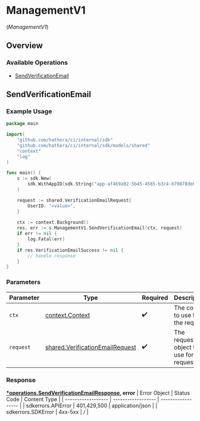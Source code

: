# ManagementV1
(*ManagementV1*)

## Overview

 

### Available Operations

* [SendVerificationEmail](#sendverificationemail)

## SendVerificationEmail

### Example Usage

```go
package main

import(
	"github.com/hathora/ci/internal/sdk"
	"github.com/hathora/ci/internal/sdk/models/shared"
	"context"
	"log"
)

func main() {
    s := sdk.New(
        sdk.WithAppID(sdk.String("app-af469a92-5b45-4565-b3c4-b79878de67d2")),
    )

    request := shared.VerificationEmailRequest{
        UserID: "<value>",
    }
    
    ctx := context.Background()
    res, err := s.ManagementV1.SendVerificationEmail(ctx, request)
    if err != nil {
        log.Fatal(err)
    }
    if res.VerificationEmailSuccess != nil {
        // handle response
    }
}
```

### Parameters

| Parameter                                                                          | Type                                                                               | Required                                                                           | Description                                                                        |
| ---------------------------------------------------------------------------------- | ---------------------------------------------------------------------------------- | ---------------------------------------------------------------------------------- | ---------------------------------------------------------------------------------- |
| `ctx`                                                                              | [context.Context](https://pkg.go.dev/context#Context)                              | :heavy_check_mark:                                                                 | The context to use for the request.                                                |
| `request`                                                                          | [shared.VerificationEmailRequest](../../models/shared/verificationemailrequest.md) | :heavy_check_mark:                                                                 | The request object to use for the request.                                         |


### Response

**[*operations.SendVerificationEmailResponse](../../models/operations/sendverificationemailresponse.md), error**
| Error Object       | Status Code        | Content Type       |
| ------------------ | ------------------ | ------------------ |
| sdkerrors.APIError | 401,429,500        | application/json   |
| sdkerrors.SDKError | 4xx-5xx            | */*                |
